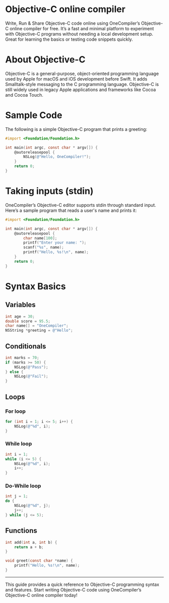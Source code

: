 # Objective-C online compiler

Write, Run & Share Objective-C code online using OneCompiler’s Objective-C online compiler for free. It’s a fast and minimal platform to experiment with Objective-C programs without needing a local development setup. Great for learning the basics or testing code snippets quickly.

# About Objective-C

Objective-C is a general-purpose, object-oriented programming language used by Apple for macOS and iOS development before Swift. It adds Smalltalk-style messaging to the C programming language. Objective-C is still widely used in legacy Apple applications and frameworks like Cocoa and Cocoa Touch.

# Sample Code

The following is a simple Objective-C program that prints a greeting:

```objectivec
#import <Foundation/Foundation.h>

int main(int argc, const char * argv[]) {
    @autoreleasepool {
        NSLog(@"Hello, OneCompiler!");
    }
    return 0;
}
```

# Taking inputs (stdin)

OneCompiler’s Objective-C editor supports stdin through standard input. Here’s a sample program that reads a user's name and prints it:

```objectivec
#import <Foundation/Foundation.h>

int main(int argc, const char * argv[]) {
    @autoreleasepool {
        char name[100];
        printf("Enter your name: ");
        scanf("%s", name);
        printf("Hello, %s!\n", name);
    }
    return 0;
}
```

# Syntax Basics

## Variables

```objectivec
int age = 30;
double score = 95.5;
char name[] = "OneCompiler";
NSString *greeting = @"Hello";
```

## Conditionals

```objectivec
int marks = 70;
if (marks >= 50) {
    NSLog(@"Pass");
} else {
    NSLog(@"Fail");
}
```

## Loops

### For loop

```objectivec
for (int i = 1; i <= 5; i++) {
    NSLog(@"%d", i);
}
```

### While loop

```objectivec
int i = 1;
while (i <= 5) {
    NSLog(@"%d", i);
    i++;
}
```

### Do-While loop

```objectivec
int j = 1;
do {
    NSLog(@"%d", j);
    j++;
} while (j <= 5);
```

## Functions

```objectivec
int add(int a, int b) {
    return a + b;
}

void greet(const char *name) {
    printf("Hello, %s!\n", name);
}
```

---

This guide provides a quick reference to Objective-C programming syntax and features. Start writing Objective-C code using OneCompiler’s Objective-C online compiler today!
